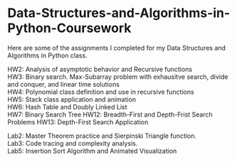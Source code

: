 # Data-Structures-and-Algorithms-in-Python-Coursework

Here are some of the assignments I completed for my Data Structures and Algorithms in Python class. 

HW2: Analysis of asymptotic behavior and Recursive functions  
HW3: Binary search. Max-Subarray problem with exhausitve search, divide and conquer, and linear time solutions  
HW4: Polynomial class definition and use in recursive functions  
HW5: Stack class application and animation  
HW6: Hash Table and Doubly Linked List  
HW7: Binary Search Tree
HW12: Breadth-First and Depth-Frist Search Problems
HW13: Depth-First Search Application

Lab2: Master Theorem practice and Sierpinski Triangle function.  
Lab3: Code tracing and complexity analysis.  
Lab5: Insertion Sort Algorithm and Animated Visualization 
